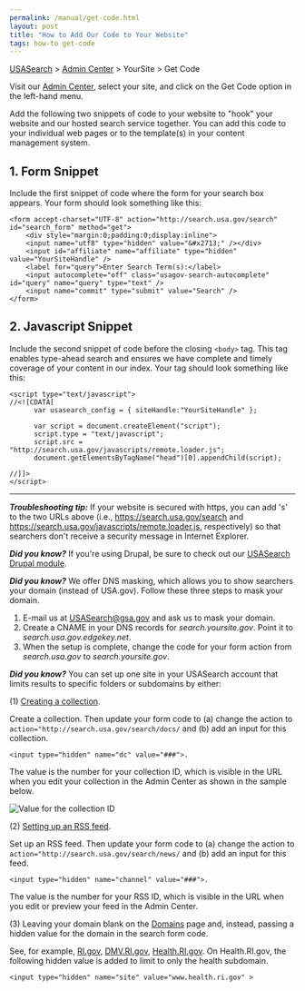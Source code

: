 ```yaml
---
permalink: /manual/get-code.html
layout: post
title: "How to Add Our Code to Your Website"
tags: how-to get-code
---
```

[USASearch](http://usasearch.howto.gov) > [Admin Center](http://search.usa.gov/affiliates/home) > YourSite > Get Code

Visit our [Admin Center](http://search.usa.gov/affiliates/home), select your site, and click on the Get Code option in the left-hand menu.

Add the following two snippets of code to your website to "hook" your website and our hosted search service together. You can add this code to your individual web pages or to the template(s) in your content management system.

## 1. Form Snippet

Include the first snippet of code where the form for your search box appears. Your form should look something like this:
    
    <form accept-charset="UTF-8" action="http://search.usa.gov/search" id="search_form" method="get">
        <div style="margin:0;padding:0;display:inline">
        <input name="utf8" type="hidden" value="&#x2713;" /></div>
        <input id="affiliate" name="affiliate" type="hidden" value="YourSiteHandle" />
        <label for="query">Enter Search Term(s):</label>
        <input autocomplete="off" class="usagov-search-autocomplete" id="query" name="query" type="text" />
        <input name="commit" type="submit" value="Search" />
    </form>

## 2. Javascript Snippet

Include the second snippet of code before the closing `<body>` tag. This tag enables type-ahead search and ensures we have complete and timely coverage of your content in our index. Your tag should look something like this:

    <script type="text/javascript">
    //<![CDATA[
          var usasearch_config = { siteHandle:"YourSiteHandle" };
    
          var script = document.createElement("script");
          script.type = "text/javascript";
          script.src = "http://search.usa.gov/javascripts/remote.loader.js";
          document.getElementsByTagName("head")[0].appendChild(script);
    
    //]]>
    </script>

----

***Troubleshooting tip:*** If your website is secured with https, you can add 's' to the two URLs above (i.e., <https://search.usa.gov/search> and <https://search.usa.gov/javascripts/remote.loader.js>, respectively) so that searchers don't receive a security message in Internet Explorer.

***Did you know?*** If you're using Drupal, be sure to check out our [USASearch Drupal module](http://drupal.org/project/USASearch).

***Did you know?*** We offer DNS masking, which allows you to show searchers your domain (instead of USA.gov). Follow these three steps to mask your domain.

1. E-mail us at <USASearch@gsa.gov> and ask us to mask your domain.</li>
2. Create a CNAME in your DNS records for *search.yoursite.gov*. Point it to *search.usa.gov.edgekey.net*.
3. When the setup is complete, change the code for your form action from *search.usa.gov* to *search.yoursite.gov*.

***Did you know?*** You can set up one site in your USASearch account that limits results to specific folders or subdomains by either:

(1) [Creating a collection](/manual/collections.html).

Create a collection. Then update your form code to (a) change the action to `action="http://search.usa.gov/search/docs/` and (b) add an input for this collection.

    <input type="hidden" name="dc" value="###">. 

The value is the number for your collection ID, which is visible in the URL when you edit your collection in the Admin Center as shown in the sample below.

![Value for the collection ID](http://f22818b4dfc10241d8a3-f1564c64756a8cfee25b6b19953b1d23.r31.cf2.rackcdn.com/get-code-collection.png)

(2) [Setting up an RSS feed](/manual/rss.html).

Set up an RSS feed. Then update your form code to (a) change the action to `action="http://search.usa.gov/search/news/` and (b) add an input for this feed.

    <input type="hidden" name="channel" value="###">. 

The value is the number for your RSS ID, which is visible in the URL when you edit or preview your feed in the Admin Center.

(3) Leaving your domain blank on the <a href="/manual/domains.html">Domains</a> page and, instead, passing a hidden value for the domain in the search form code.

See, for example, <a href="http://www.ri.gov">RI.gov</a>, <a href="http://www.dmv.ri.gov/">DMV.RI.gov</a>, <a href="http://www.health.ri.gov/">Health.RI.gov</a>. On Health.RI.gov, the following hidden value is added to limit to only the health subdomain.

    <input type="hidden" name="site" value="www.health.ri.gov" >